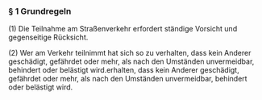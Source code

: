 ### § 1 Grundregeln
(1) Die Teilnahme am Straßenverkehr erfordert ständige Vorsicht und gegenseitige Rücksicht.

(2) Wer am Verkehr teilnimmt hat sich so zu verhalten, dass kein Anderer geschädigt, gefährdet oder mehr, als nach den Umständen unvermeidbar, behindert oder belästigt wird.erhalten, dass kein Anderer geschädigt, gefährdet oder mehr, als nach den Umständen unvermeidbar, behindert oder belästigt wird.
